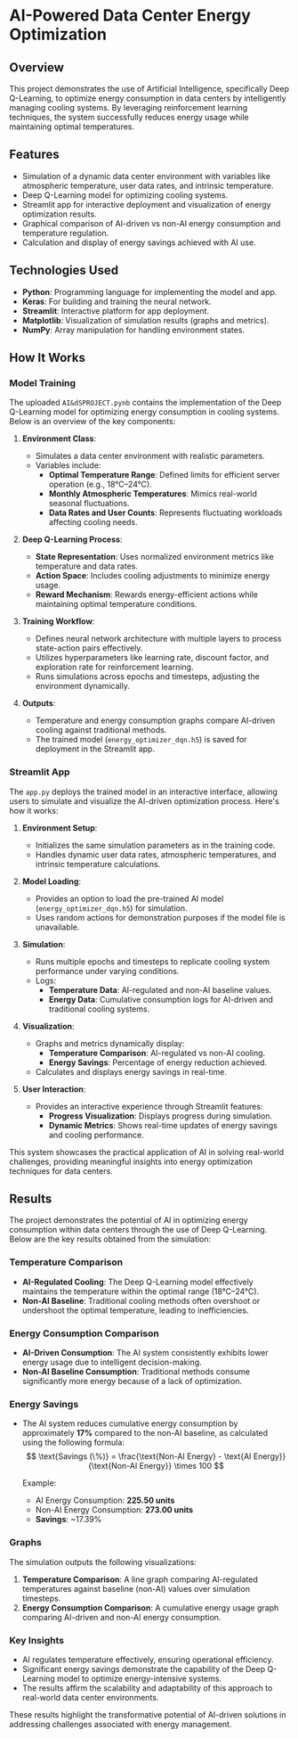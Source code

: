 # AI-Powered Data Center Energy Optimization

## Overview
This project demonstrates the use of Artificial Intelligence, specifically Deep Q-Learning, to optimize energy consumption in data centers by intelligently managing cooling systems. By leveraging reinforcement learning techniques, the system successfully reduces energy usage while maintaining optimal temperatures.

## Features
- Simulation of a dynamic data center environment with variables like atmospheric temperature, user data rates, and intrinsic temperature.
- Deep Q-Learning model for optimizing cooling systems.
- Streamlit app for interactive deployment and visualization of energy optimization results.
- Graphical comparison of AI-driven vs non-AI energy consumption and temperature regulation.
- Calculation and display of energy savings achieved with AI use.

## Technologies Used
- **Python**: Programming language for implementing the model and app.
- **Keras**: For building and training the neural network.
- **Streamlit**: Interactive platform for app deployment.
- **Matplotlib**: Visualization of simulation results (graphs and metrics).
- **NumPy**: Array manipulation for handling environment states.

## How It Works

### Model Training
The uploaded `AI&dSPROJECT.pynb` contains the implementation of the Deep Q-Learning model for optimizing energy consumption in cooling systems. Below is an overview of the key components:

1. **Environment Class**:
   - Simulates a data center environment with realistic parameters.
   - Variables include:
     - **Optimal Temperature Range**: Defined limits for efficient server operation (e.g., 18°C–24°C).
     - **Monthly Atmospheric Temperatures**: Mimics real-world seasonal fluctuations.
     - **Data Rates and User Counts**: Represents fluctuating workloads affecting cooling needs.

2. **Deep Q-Learning Process**:
   - **State Representation**: Uses normalized environment metrics like temperature and data rates.
   - **Action Space**: Includes cooling adjustments to minimize energy usage.
   - **Reward Mechanism**: Rewards energy-efficient actions while maintaining optimal temperature conditions.

3. **Training Workflow**:
   - Defines neural network architecture with multiple layers to process state-action pairs effectively.
   - Utilizes hyperparameters like learning rate, discount factor, and exploration rate for reinforcement learning.
   - Runs simulations across epochs and timesteps, adjusting the environment dynamically.

4. **Outputs**:
   - Temperature and energy consumption graphs compare AI-driven cooling against traditional methods.
   - The trained model (`energy_optimizer_dqn.h5`) is saved for deployment in the Streamlit app.

### Streamlit App
The `app.py` deploys the trained model in an interactive interface, allowing users to simulate and visualize the AI-driven optimization process. Here's how it works:

1. **Environment Setup**:
   - Initializes the same simulation parameters as in the training code.
   - Handles dynamic user data rates, atmospheric temperatures, and intrinsic temperature calculations.

2. **Model Loading**:
   - Provides an option to load the pre-trained AI model (`energy_optimizer_dqn.h5`) for simulation.
   - Uses random actions for demonstration purposes if the model file is unavailable.

3. **Simulation**:
   - Runs multiple epochs and timesteps to replicate cooling system performance under varying conditions.
   - Logs:
     - **Temperature Data**: AI-regulated and non-AI baseline values.
     - **Energy Data**: Cumulative consumption logs for AI-driven and traditional cooling systems.

4. **Visualization**:
   - Graphs and metrics dynamically display:
     - **Temperature Comparison**: AI-regulated vs non-AI cooling.
     - **Energy Savings**: Percentage of energy reduction achieved.
   - Calculates and displays energy savings in real-time.

5. **User Interaction**:
   - Provides an interactive experience through Streamlit features:
     - **Progress Visualization**: Displays progress during simulation.
     - **Dynamic Metrics**: Shows real-time updates of energy savings and cooling performance.

This system showcases the practical application of AI in solving real-world challenges, providing meaningful insights into energy optimization techniques for data centers.
## Results

The project demonstrates the potential of AI in optimizing energy consumption within data centers through the use of Deep Q-Learning. Below are the key results obtained from the simulation:

### Temperature Comparison
- **AI-Regulated Cooling**: The Deep Q-Learning model effectively maintains the temperature within the optimal range (18°C–24°C).
- **Non-AI Baseline**: Traditional cooling methods often overshoot or undershoot the optimal temperature, leading to inefficiencies.

### Energy Consumption Comparison
- **AI-Driven Consumption**: The AI system consistently exhibits lower energy usage due to intelligent decision-making.
- **Non-AI Baseline Consumption**: Traditional methods consume significantly more energy because of a lack of optimization.

### Energy Savings
- The AI system reduces cumulative energy consumption by approximately **17%** compared to the non-AI baseline, as calculated using the following formula:  
  $$
\text{Savings (\%)} = \frac{\text{Non-AI Energy} - \text{AI Energy}}{\text{Non-AI Energy}} \times 100
$$

  Example:
  - AI Energy Consumption: **225.50 units**  
  - Non-AI Energy Consumption: **273.00 units**  
  - **Savings**: ~17.39%

### Graphs
The simulation outputs the following visualizations:
1. **Temperature Comparison**: A line graph comparing AI-regulated temperatures against baseline (non-AI) values over simulation timesteps.
2. **Energy Consumption Comparison**: A cumulative energy usage graph comparing AI-driven and non-AI energy consumption.

### Key Insights
- AI regulates temperature effectively, ensuring operational efficiency.
- Significant energy savings demonstrate the capability of the Deep Q-Learning model to optimize energy-intensive systems.
- The results affirm the scalability and adaptability of this approach to real-world data center environments.

These results highlight the transformative potential of AI-driven solutions in addressing challenges associated with energy management.

